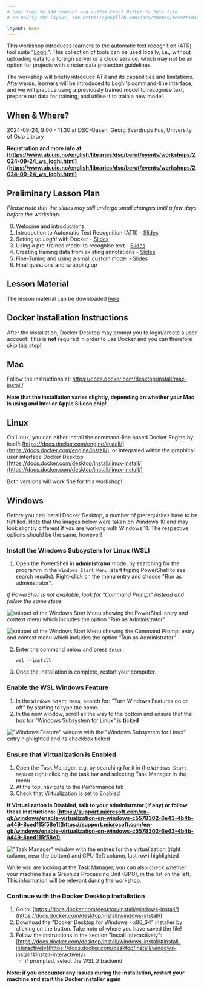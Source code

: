 ```yaml
---
# Feel free to add content and custom Front Matter to this file.
# To modify the layout, see https://jekyllrb.com/docs/themes/#overriding-theme-defaults

layout: home
---
```


This workshop introduces learners to the automatic text recognition (ATR) tool suite "[Loghi](https://github.com/knaw-huc/loghi)". This collection of tools can be used locally, i.e., without uploading data to a foreign server or a cloud service, which may not be an option for projects with stricter data protection guidelines.

The workshop will briefly introduce ATR and its capabilities and limitations. Afterwards, learners will be introduced to Loghi's command-line interface, and we will practice using a previously trained model to recognise text, prepare our data for training, and utilise it to train a new model.

## When & Where? 

2024-09-24, 9:00 - 11:30 at DSC-Oasen, Georg Sverdrups hus, University of Oslo Library

**Registration and more info at: [https://www.ub.uio.no/english/libraries/dsc/berut/events/workshops/2024-09-24_ws_loghi.html](https://www.ub.uio.no/english/libraries/dsc/berut/events/workshops/2024-09-24_ws_loghi.html)**

## Preliminary Lesson Plan
_Please note that the slides may still undergo small changes until a few days before the workshop._

0. Welcome and introductions
1. Introduction to Automatic Text Recognition (ATR) - [Slides](https://raphaelaheil.github.io/2024-09-24-uio-local_atr/slides/01.pdf)
2. Setting up _Loghi_ with Docker - [Slides](https://raphaelaheil.github.io/2024-09-24-uio-local_atr/slides/02.pdf)
3. Using a pre-trained model to recognise text - [Slides](https://raphaelaheil.github.io/2024-09-24-uio-local_atr/slides/03.pdf)
5. Creating training data from existing annotations - [Slides](https://raphaelaheil.github.io/2024-09-24-uio-local_atr/slides/04.pdf)
6. Fine-Tuning and using a small custom model - [Slides](https://raphaelaheil.github.io/2024-09-24-uio-local_atr/slides/05.pdf)
7. Final questions and wrapping up

## Lesson Material
The lesson material can be downloaded [here](https://drive.google.com/file/d/1VgRbI2ofRtnvZ1_FfBBtbr5yz1dmXL1o/view?usp=sharing)

## Docker Installation Instructions

After the installation, Docker Desktop may prompt you to login/create a user account. This is **not** required in order to use Docker and you can therefore skip this step! 


## Mac
Follow the instructions at: [https://docs.docker.com/desktop/install/mac-install/ ](https://docs.docker.com/desktop/install/mac-install/)

**Note that the installation varies slightly, depending on whether your Mac is using and Intel or Apple Silicon chip!**


## Linux

On Linux, you can either install the command-line based Docker Engine by itself: [https://docs.docker.com/engine/install/](https://docs.docker.com/engine/install/), or integrated within the graphical user interface Docker Desktop [https://docs.docker.com/desktop/install/linux-install/](https://docs.docker.com/desktop/install/linux-install/)

Both versions will work fine for this workshop! 


## Windows

Before you can install Docker Desktop, a number of prerequisites have to be fulfilled. Note that the images below were taken on Windows 10 and may look slightly different if you are working with Windows 11. The respective options should be the same, however! 

### Install the Windows Subsystem for Linux (WSL)
1. Open the PowerShell in **administrator** mode, by searching for the programm in the `Windows Start Menu` (start typing PowerShell to see search results). Right-click on the menu entry and choose "Run as administrator". 

_if PowerShell is not available, look for "Command Prompt" instead and follow the same steps_

![snippet of the Windows Start Menu showing the PowerShell entry and context menu which includes the option "Run as Administrator"](img/powershell_run_admin.PNG)

![snippet of the Windows Start Menu showing the Command Prompt entry and context menu which includes the option "Run as Administrator"](img/command_prompt_run_admin.PNG)


2. Enter the command below and press `Enter`.
	```
	wsl --install
	```
3. Once the installation is complete, restart your computer.


### Enable the WSL Windows Feature
1. In the `Windows Start Menu`, search for: "Turn Windows Features on or off" by starting to type the name. 
2. In the new window, scroll all the way to the bottom and ensure that the box for "Windows Subsystem for Linux" is **ticked**

!["Windows Feature" window with the "Windows Subsystem for Linux" entry highlighted and its checkbox ticked](img/wsl_feature_annotated.png)


### Ensure that Virtualization is Enabled
1. Open the Task Manager, e.g. by searching for it in the `Windows Start Menu` or right-clicking the task bar and selecting Task Manager in the menu
2. At the top, navigate to the Performance tab
3. Check that Virtualization is set to Enabled

**If Virtualization is Disabled, talk to your administrator (if any) or follow these instructions: [https://support.microsoft.com/en-gb/windows/enable-virtualization-on-windows-c5578302-6e43-4b4b-a449-8ced115f58e1](https://support.microsoft.com/en-gb/windows/enable-virtualization-on-windows-c5578302-6e43-4b4b-a449-8ced115f58e1)**

!["Task Manager" window with the entries for the virtualization (right column, near the bottom) and GPU (left column, last row) highlighted](img/task_manager_annotated.png)


While you are looking at the Task Manager, you can also check whether your machine has a Graphics Processing Unit (GPU), in the list on the left. This information will be relevant during the workshop. 


### Continue with the Docker Desktop Installation

1. Go to: [https://docs.docker.com/desktop/install/windows-install/](https://docs.docker.com/desktop/install/windows-install/)
2. Download the "Docker Desktop for Windows - x86_64" installer by clicking on the button. Take note of where you have saved the file!
3. Follow the instructions in the section "Install Interactively": [https://docs.docker.com/desktop/install/windows-install/#install-interactively](https://docs.docker.com/desktop/install/windows-install/#install-interactively) 
	- if prompted, select the WSL 2 backend 

**Note: if you encounter any issues during the installation, restart your machine and start the Docker installer again** 



